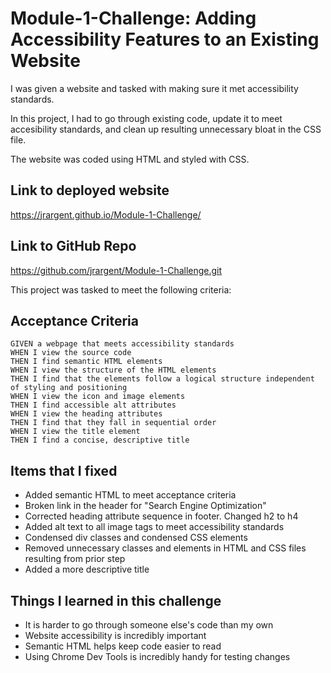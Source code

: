 # Module-1-Challenge: Adding Accessibility Features to an Existing Website

I was given a website and tasked with making sure it met accessibility standards.

In this project, I had to go through existing code, update it to meet accesibility standards, and clean up resulting unnecessary bloat in the CSS file.

The website was coded using HTML and styled with CSS. 


## Link to deployed website
https://jrargent.github.io/Module-1-Challenge/

## Link to GitHub Repo
https://github.com/jrargent/Module-1-Challenge.git

This project was tasked to meet the following criteria:

## Acceptance Criteria

```
GIVEN a webpage that meets accessibility standards
WHEN I view the source code
THEN I find semantic HTML elements
WHEN I view the structure of the HTML elements
THEN I find that the elements follow a logical structure independent of styling and positioning
WHEN I view the icon and image elements
THEN I find accessible alt attributes
WHEN I view the heading attributes
THEN I find that they fall in sequential order
WHEN I view the title element
THEN I find a concise, descriptive title
```


## Items that I fixed
- Added semantic HTML to meet acceptance criteria
- Broken link in the header for "Search Engine Optimization"
- Corrected heading attribute sequence in footer. Changed h2 to h4 
- Added alt text to all image tags to meet accessibility standards
- Condensed div classes and condensed CSS elements
- Removed unnecessary classes and elements in HTML and CSS files resulting from prior step
- Added a more descriptive title


## Things I learned in this challenge
- It is harder to go through someone else's code than my own
- Website accessibility is incredibly important
- Semantic HTML helps keep code easier to read
- Using Chrome Dev Tools is incredibly handy for testing changes


